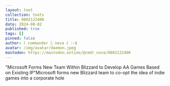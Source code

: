 ```yaml
---
layout: toot
collection: toots
title: 0802122400
date: 2024-08-02
published: true
tags: []
pinned: false
author: ⸸ commander ░ nova ⸸ :~$
avatar: /img/avatar/daemon.jpeg
mastodon: https://mastodon.online/@cmdr_nova/0802122400
---
```


"Microsoft Forms New Team Within Blizzard to Develop AA Games Based on Existing IP"Microsoft forms new Blizzard team to co-opt the idea of indie games into a corporate hole
